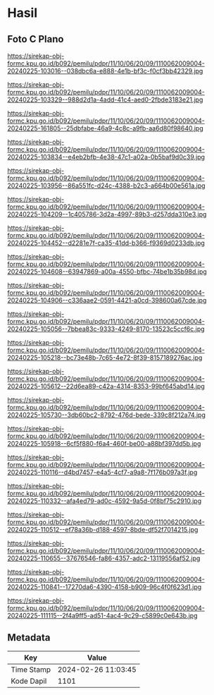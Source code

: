 # Hasil

## Foto C Plano

https://sirekap-obj-formc.kpu.go.id/b092/pemilu/pdpr/11/10/06/20/09/1110062009004-20240225-103016--038dbc6a-e888-4e1b-bf3c-f0cf3bb42329.jpg

https://sirekap-obj-formc.kpu.go.id/b092/pemilu/pdpr/11/10/06/20/09/1110062009004-20240225-103329--988d2d1a-4add-41c4-aed0-2fbde3183e21.jpg

https://sirekap-obj-formc.kpu.go.id/b092/pemilu/pdpr/11/10/06/20/09/1110062009004-20240225-161805--25dbfabe-46a9-4c8c-a9fb-aa6d80f98640.jpg

https://sirekap-obj-formc.kpu.go.id/b092/pemilu/pdpr/11/10/06/20/09/1110062009004-20240225-103834--e4eb2bfb-4e38-47c1-a02a-0b5baf9d0c39.jpg

https://sirekap-obj-formc.kpu.go.id/b092/pemilu/pdpr/11/10/06/20/09/1110062009004-20240225-103956--86a551fc-d24c-4388-b2c3-a664b00e561a.jpg

https://sirekap-obj-formc.kpu.go.id/b092/pemilu/pdpr/11/10/06/20/09/1110062009004-20240225-104209--1c405786-3d2a-4997-89b3-d257dda310e3.jpg

https://sirekap-obj-formc.kpu.go.id/b092/pemilu/pdpr/11/10/06/20/09/1110062009004-20240225-104452--d2281e7f-ca35-41dd-b366-f9369d0233db.jpg

https://sirekap-obj-formc.kpu.go.id/b092/pemilu/pdpr/11/10/06/20/09/1110062009004-20240225-104608--63947869-a00a-4550-bfbc-74be1b35b98d.jpg

https://sirekap-obj-formc.kpu.go.id/b092/pemilu/pdpr/11/10/06/20/09/1110062009004-20240225-104906--c336aae2-0591-4421-a0cd-398600a67cde.jpg

https://sirekap-obj-formc.kpu.go.id/b092/pemilu/pdpr/11/10/06/20/09/1110062009004-20240225-105056--7bbea83c-9333-4249-8170-13523c5ccf6c.jpg

https://sirekap-obj-formc.kpu.go.id/b092/pemilu/pdpr/11/10/06/20/09/1110062009004-20240225-105218--bc73e48b-7c65-4e72-8f39-8157189276ac.jpg

https://sirekap-obj-formc.kpu.go.id/b092/pemilu/pdpr/11/10/06/20/09/1110062009004-20240225-105612--22d6ea89-c42a-4314-8353-99bf645abd14.jpg

https://sirekap-obj-formc.kpu.go.id/b092/pemilu/pdpr/11/10/06/20/09/1110062009004-20240225-105730--3db60bc2-8792-476d-bede-339c8f212a74.jpg

https://sirekap-obj-formc.kpu.go.id/b092/pemilu/pdpr/11/10/06/20/09/1110062009004-20240225-105918--6cf5f880-f6a4-460f-be00-a88bf397dd5b.jpg

https://sirekap-obj-formc.kpu.go.id/b092/pemilu/pdpr/11/10/06/20/09/1110062009004-20240225-110116--d4bd7457-e4a5-4cf7-a9a8-7f176b097a3f.jpg

https://sirekap-obj-formc.kpu.go.id/b092/pemilu/pdpr/11/10/06/20/09/1110062009004-20240225-110332--afa4ed79-ad0c-4592-9a5d-0f8bf75c2910.jpg

https://sirekap-obj-formc.kpu.go.id/b092/pemilu/pdpr/11/10/06/20/09/1110062009004-20240225-110512--ef78a36b-d188-4597-8bde-df52f7014215.jpg

https://sirekap-obj-formc.kpu.go.id/b092/pemilu/pdpr/11/10/06/20/09/1110062009004-20240225-110655--37676546-fa86-4357-adc2-13119556af52.jpg

https://sirekap-obj-formc.kpu.go.id/b092/pemilu/pdpr/11/10/06/20/09/1110062009004-20240225-110841--17270da6-4390-4158-b909-96c4f0f623d1.jpg

https://sirekap-obj-formc.kpu.go.id/b092/pemilu/pdpr/11/10/06/20/09/1110062009004-20240225-111115--2f4a9ff5-ad51-4ac4-9c29-c5899c0e643b.jpg


## Metadata

| Key        | Value               |
| ---------- | ------------------- |
| Time Stamp | 2024-02-26 11:03:45 |
| Kode Dapil | 1101                |




